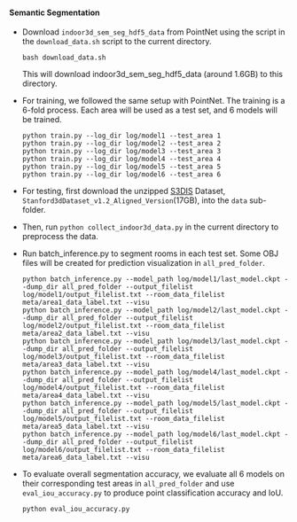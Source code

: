 #### Semantic Segmentation
- Download `indoor3d_sem_seg_hdf5_data` from PointNet using the script in the `download_data.sh` script to the current directory.
    ```
    bash download_data.sh
    ```
  This will download indoor3d_sem_seg_hdf5_data (around 1.6GB) to this directory.
  
- For training, we followed the same setup with PointNet. The training is a 6-fold process. Each area will be used 
as a test set, and 6 models will be trained.

    ```
    python train.py --log_dir log/model1 --test_area 1
    python train.py --log_dir log/model2 --test_area 2
    python train.py --log_dir log/model3 --test_area 3
    python train.py --log_dir log/model4 --test_area 4
    python train.py --log_dir log/model5 --test_area 5
    python train.py --log_dir log/model6 --test_area 6
    ```

- For testing, first download the unzipped [S3DIS](https://goo.gl/forms/4SoGp4KtH1jfRqEj2) Dataset, `Stanford3dDataset_v1.2_Aligned_Version`(17GB), into the `data` sub-folder.

- Then, run `python collect_indoor3d_data.py` in the current directory to preprocess the data.

- Run batch_inference.py to segment rooms in each test set. Some OBJ files will be created for prediction visualization in `all_pred_folder`.
    ```
    python batch_inference.py --model_path log/model1/last_model.ckpt --dump_dir all_pred_folder --output_filelist log/model1/output_filelist.txt --room_data_filelist meta/area1_data_label.txt --visu
    python batch_inference.py --model_path log/model2/last_model.ckpt --dump_dir all_pred_folder --output_filelist log/model2/output_filelist.txt --room_data_filelist meta/area2_data_label.txt --visu
    python batch_inference.py --model_path log/model3/last_model.ckpt --dump_dir all_pred_folder --output_filelist log/model3/output_filelist.txt --room_data_filelist meta/area3_data_label.txt --visu
    python batch_inference.py --model_path log/model4/last_model.ckpt --dump_dir all_pred_folder --output_filelist log/model4/output_filelist.txt --room_data_filelist meta/area4_data_label.txt --visu
    python batch_inference.py --model_path log/model5/last_model.ckpt --dump_dir all_pred_folder --output_filelist log/model5/output_filelist.txt --room_data_filelist meta/area5_data_label.txt --visu
    python batch_inference.py --model_path log/model6/last_model.ckpt --dump_dir all_pred_folder --output_filelist log/model6/output_filelist.txt --room_data_filelist meta/area6_data_label.txt --visu
    ```

- To evaluate overall segmentation accuracy, we evaluate all 6 models on their corresponding test areas in `all_pred_folder` and use `eval_iou_accuracy.py` to produce point classification accuracy and IoU.
    ```
    python eval_iou_accuracy.py
    ```